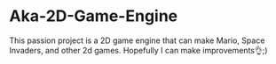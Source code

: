 # Aka-2D-Game-Engine
This passion project is a 2D game engine that can make Mario, Space Invaders, and other 2d games. Hopefully I can make improvements👌;)
